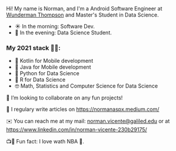 Hi! My name is Norman, and I'm a Android Software Engineer at <a href="https://xumak.com/" target="_blank">Wunderman Thompson</a> and Master's Student in Data Science. 
- ☀️ In the morning: Software Dev.
- 🌃 In the evening: Data Science Student.

### My 2021 stack 👨‍💻:
- 📱 Kotlin for Mobile development
- 📱 Java for Mobile development
- 🧪 Python for Data Science
- 🧪 R for Data Science
- 🤓 Math, Statistics and Computer Science for Data Science

👯 I’m looking to collaborate on any fun projects!

📝 I regulary write articles on https://normanaspx.medium.com/

✉️ You can reach me at my mail: norman.vicente@galiled.edu or at https://www.linkedin.com/in/norman-vicente-230b29175/

📺🎥 Fun fact: I love wath NBA 🏀. 
